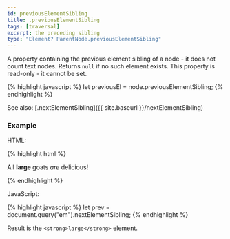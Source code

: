 ```yaml
---
id: previousElementSibling
title: .previousElementSibling
tags: [traversal]
excerpt: the preceding sibling
type: "Element? ParentNode.previousElementSibling"
---
```


A property containing the previous element sibling of a node - it does not count text nodes. Returns `null` if no such element exists. This property is read-only - it cannot be set.

{% highlight javascript %}
let previousEl = node.previousElementSibling;
{% endhighlight %}

See also: [.nextElementSibling]({{ site.baseurl }}/nextElementSibling)

### Example

HTML:

{% highlight html %}
<p>
    All
    <strong>large</strong>
    goats
    <em>are</em>
    delicious!
</p>
{% endhighlight %}

JavaScript:

{% highlight javascript %}
let prev = document.query("em").nextElementSibling;
{% endhighlight %}

Result is the `<strong>large</strong>` element.
